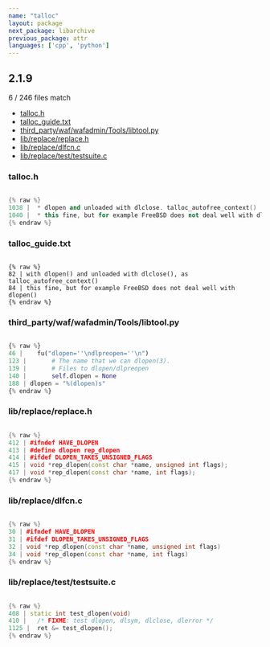 ```yaml
---
name: "talloc"
layout: package
next_package: libarchive
previous_package: attr
languages: ['cpp', 'python']
---
```

## 2.1.9
6 / 246 files match

 - [talloc.h](#talloch)
 - [talloc_guide.txt](#talloc_guidetxt)
 - [third_party/waf/wafadmin/Tools/libtool.py](#third_partywafwafadmintoolslibtoolpy)
 - [lib/replace/replace.h](#libreplacereplaceh)
 - [lib/replace/dlfcn.c](#libreplacedlfcnc)
 - [lib/replace/test/testsuite.c](#libreplacetesttestsuitec)

### talloc.h

```cpp

{% raw %}
1038 |  * dlopen and unloaded with dlclose. talloc_autofree_context()
1040 |  * this fine, but for example FreeBSD does not deal well with dlopen()
{% endraw %}

```
### talloc_guide.txt

```

{% raw %}
82 | with dlopen() and unloaded with dlclose(), as talloc_autofree_context()
84 | this fine, but for example FreeBSD does not deal well with dlopen()
{% endraw %}

```
### third_party/waf/wafadmin/Tools/libtool.py

```python

{% raw %}
46 | 	fu("dlopen=''\ndlpreopen=''\n")
123 | 		# The name that we can dlopen(3).
139 | 		# Files to dlopen/dlpreopen
140 | 		self.dlopen = None
188 | dlopen = "%(dlopen)s"
{% endraw %}

```
### lib/replace/replace.h

```cpp

{% raw %}
412 | #ifndef HAVE_DLOPEN
413 | #define dlopen rep_dlopen
414 | #ifdef DLOPEN_TAKES_UNSIGNED_FLAGS
415 | void *rep_dlopen(const char *name, unsigned int flags);
417 | void *rep_dlopen(const char *name, int flags);
{% endraw %}

```
### lib/replace/dlfcn.c

```cpp

{% raw %}
30 | #ifndef HAVE_DLOPEN
31 | #ifdef DLOPEN_TAKES_UNSIGNED_FLAGS
32 | void *rep_dlopen(const char *name, unsigned int flags)
34 | void *rep_dlopen(const char *name, int flags)
{% endraw %}

```
### lib/replace/test/testsuite.c

```cpp

{% raw %}
408 | static int test_dlopen(void)
410 | 	/* FIXME: test dlopen, dlsym, dlclose, dlerror */
1125 | 	ret &= test_dlopen();
{% endraw %}

```